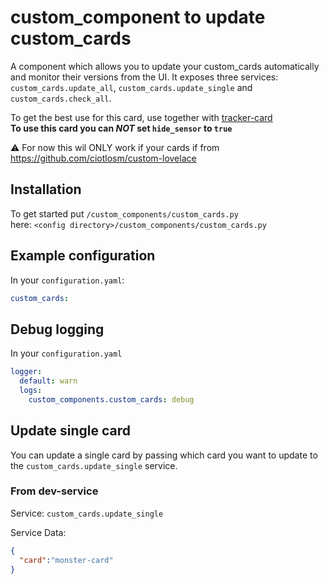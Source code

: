 # custom_component to update custom_cards

A component which allows you to update your custom_cards automatically and monitor their versions from the UI. It exposes three services: `custom_cards.update_all`, `custom_cards.update_single` and `custom_cards.check_all`.

To get the best use for this card, use together with [tracker-card](https://github.com/ciotlosm/custom-lovelace/tree/master/tracker-card)\
**To use this card you can _NOT_ set `hide_sensor` to `true`**

⚠️ For now this wil ONLY work if your cards if from https://github.com/ciotlosm/custom-lovelace


## Installation

To get started put `/custom_components/custom_cards.py`  
here: `<config directory>/custom_components/custom_cards.py` 

## Example configuration

In your `configuration.yaml`:

```yaml
custom_cards:
```

## Debug logging

In your `configuration.yaml`

```yaml
logger:
  default: warn
  logs:
    custom_components.custom_cards: debug
```

## Update single card

You can update a single card by passing which card you want to update to the  `custom_cards.update_single` service.

### From dev-service

Service:
`custom_cards.update_single`

Service Data:

```json
{
  "card":"monster-card"
}
```
